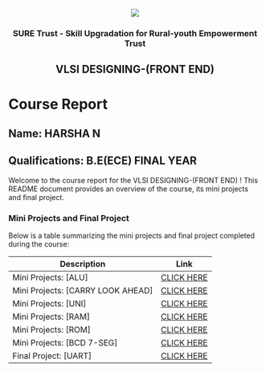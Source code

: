 <!-- PROJECT LOGO -->
<br />

<div align="center">
   <img src='https://user-images.githubusercontent.com/73131499/166115643-d3187f47-d38f-41b2-ae42-5ecbbc60de14.png' />


<h3 align="center">SURE Trust - Skill Upgradation for Rural-youth Empowerment Trust</h3>
  <h2> VLSI DESIGNING-(FRONT END) </h2>
</div>

# Course Report

## Name: HARSHA N

## Qualifications: B.E(ECE) FINAL YEAR

Welcome to the course report for the VLSI DESIGNING-(FRONT END) ! This README document provides an overview of the course, its mini projects and final project.

### Mini Projects and Final Project

Below is a table summarizing the mini projects and final project completed during the course:

| Description                               | Link                                    |
|-------------------------------------------|-----------------------------------------|
| Mini Projects: [ALU]     		      | [CLICK HERE](https://github.com/harshasus/G9_VLSI/tree/main/Mini%20Projects/HARSHA%20N/PROJECT%201%20ALU) |
| Mini Projects: [CARRY LOOK AHEAD]     | [CLICK HERE](https://github.com/harshasus/G9_VLSI/tree/main/Mini%20Projects/HARSHA%20N/Project%202%20CARRY%20LOOK%20AHEAD) |
| Mini Projects: [UNI]     | [CLICK HERE](https://github.com/harshasus/G9_VLSI/tree/main/Mini%20Projects/HARSHA%20N/Project%203%20UNI) |
| Mini Projects: [RAM]     | [CLICK HERE](https://github.com/harshasus/G9_VLSI/tree/main/Mini%20Projects/HARSHA%20N/Project%204%20RAM) |
| Mini Projects: [ROM]     | [CLICK HERE](https://github.com/harshasus/G9_VLSI/tree/main/Mini%20Projects/HARSHA%20N/Project%205%20ROM) |
| Mini Projects: [BCD 7-SEG]     | [CLICK HERE](https://github.com/harshasus/G9_VLSI/tree/main/Mini%20Projects/HARSHA%20N/Project%206%20BCD%207%20SEG) |
| Final Project: [UART]     | [CLICK HERE](https://github.com/harshasus/G9_VLSI/tree/main/Final%20Capstone%20Project/HARSHA%20N/HARSHA%20N%20MAJOR%20PROJECT%20UART) |
